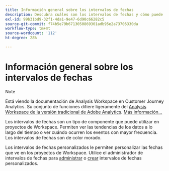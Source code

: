 ```yaml
---
title: Información general sobre los intervalos de fechas
description: Descubra cuáles son los intervalos de fechas y cómo puede utilizarlos en los informes.
exl-id: 99b31bd9-32f1-4da1-9e47-6d90c66282c5
source-git-commit: f74b5e79b6713050869301adb95e2a73705330da
workflow-type: tm+mt
source-wordcount: '112'
ht-degree: 28%

---
```


# Información general sobre los intervalos de fechas

>[!NOTE]
>
>Está viendo la documentación de Analysis Workspace en Customer Journey Analytics. Su conjunto de funciones difiere ligeramente del [Analysis Workspace de la versión tradicional de Adobe Analytics](https://experienceleague.adobe.com/docs/analytics/analyze/analysis-workspace/home.html). [Más información...](/help/getting-started/cja-aa.md)

Los intervalos de fechas son un tipo de componente que puede utilizar en proyectos de Workspace. Permiten ver las tendencias de los datos a lo largo del tiempo o ver cuándo ocurren los eventos con mayor frecuencia. Los intervalos de fechas son de color morado.

Los intervalos de fechas personalizados le permiten personalizar las fechas que ve en los proyectos de Workspace. Utilice el administrador de intervalos de fechas para [administrar](manage.md) o [crear](create.md) intervalos de fechas personalizados.
